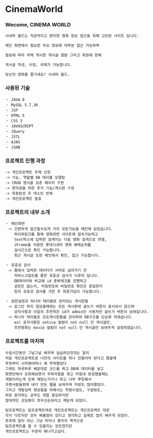 # CinemaWorld

### Wecome, CINEMA WORLD
    시네마 월드는 직관적이고 편리한 영화 정보 접근을 위해 고안된 사이트 입니다.

    메인 화면에서 필요한 주요 정보에 대부분 접근 가능하며

    필요에 따라 자체 게시판 게시글 열람 그리고 회원에 한해

    게시글 작성, 수정, 삭제가 가능합니다.

    당신의 영화를 즐기세요! 시네마 월드.
    
### 사용된 기술
    ・ JAVA 8
    ・ MySQL 5.7.36
    ・ JSP
    ・ HTML 5
    ・ CSS 3
    ・ JAVASCRIPT
    ・ JQuery
    ・ JSTL
    ・ AJAX
    ・ JSON
    
### 프로젝트 진행 과정
    -> 개인프로젝트 주제 선정
    -> 기능, 역할별 DB 테이블 모델링
    -> CRUD 형식을 갖춘 페이지 구현
    -> 편의성을 위한 추가 기능/게시판 구성
    -> 최종완성 후 테스트 반복
    -> 개인프로젝트 발표
    
### 프로젝트의 내부 소개
    ・ 메인화면
     -> 간편하게 접근할수있게 거의 모든기능을 메인에 담았습니다.
        하이퍼링크를 통해 영화관련 사이트에 접속가능하고
        text박스에 입력한 검색어는 다음 영화 검색으로 연결,
        iFrame을 이용한 롯데시네마 영화 예매순위를
        실시간으로 확인 가능합니다.
        최근 게시글 또한 메인에서 확인, 접근 가능합니다.
    
    ・ 유효성 검사
     -> 폼에서 입력한 데이터가 서버로 넘어가기 전
        자바스크립트를 통한 유효성 검사가 이루어 집니다.
        DB데이터와 비교해 id 중복체크를 진행하고
        공란은 없는지, 비밀번호와 비밀번호 확인은 동일한지
        등의 유효성 검사를 거친 후 회원가입이 가능합니다.
        
    ・ 권한설정과 하나의 테이블로 관리되는 게시판들
     -> 로그인 하지 않았을때에는 모든 게시판에 글쓰기 버튼이 표시되시 않으며
        공지사항과 이달의 추천작은 id가 admin인 사용자만 글쓰기 버튼이 보여집니다.
     -> 하나의 테이블로 모든게시판들을 관리하여 DB구조를 단순화 하였습니다.
        ex) 공지사항은 notice 컬럼이 not null 인 게시글만,
        추천영화는 movie 컬럼이 not null 인 게시글만 보여주게 설정하였습니다.
        
### 프로젝트를 마치며
    수업시간동안 그날그날 배우며 실습하던것과는 달리
    처음 개인프로젝트로 나만의 사이트를 하나 만들어야 된다고 했을때
    무엇부터 시작해야하나 꽤 막막했었다
    그래도 하루하루 배운대로 코드를 짜고 DB에 데이터를 넣고
    화면단에서 조회해보면서 우여곡절을 겪고 마침내 완성했을때는
    개발이라는게 진짜 재밌는거구나 하고 너무 뿌듯해서
    주변사람들한테 내가 만든 웹을 보여주며 자랑도 많이했었다.
    그리고 개발실력 향상을을 위해서는 학원수업도, 구글링도,
    따로 혼자하는 공부도 정말 중요하지만
    절대적인 코딩량이 최우선순위라고 깨닫게 되었다.
    
    팀프로젝트는 팀프로젝트대로 개인프로젝트는 개인프로젝트 대로
    각각 다르지만 모두 배울점이 있다고 생각하고 실제로 많이 배우게 되었다.
    추후에 일이 아닌 그냥 취미나 흥미의 목적으로
    팀프로젝트를 할 수 있을지는 모르겠지만
    개인프로젝트는 꾸준히 해나가고싶다.
    
